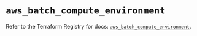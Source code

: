 # `aws_batch_compute_environment`

Refer to the Terraform Registry for docs: [`aws_batch_compute_environment`](https://registry.terraform.io/providers/hashicorp/aws/5.46.0/docs/resources/batch_compute_environment).
